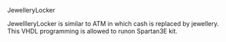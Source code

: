 JewelleryLocker

JewellleryLocker is similar to ATM in which cash is replaced by jewellery.
This VHDL programming is allowed to runon Spartan3E kit.
